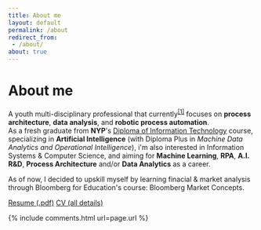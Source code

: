 ```yaml
---
title: About me
layout: default
permalink: /about
redirect_from:
 - /about/
about: true
---
```


# About me 

<!-- <div class="badge-base LI-profile-badge" data-locale="en_US" data-size="medium" data-theme="light" data-type="VERTICAL" data-vanity="arif-hamed-6a7425201" data-version="v1"><a class="badge-base__link LI-simple-link" href="https://sg.linkedin.com/in/ari-hamed?trk=profile-badge">Ari Hamed</a></div> -->

A youth multi-disciplinary professional that currently<sup><a href="#1">[1]</a></sup> focuses on **process architecture**, **data analysis**, and **robotic process automation**.<br>
As a fresh graduate from **NYP**'s <a href="https://www.nyp.edu.sg/schools/sit/full-time-courses/information-technology.html" target="_blank">Diploma of Information Technology</a> course, specializing in **Artificial Intelligence** (with Diploma Plus in _Machine Data Analytics and Operational Intelligence_), i'm also interested in Information Systems & Computer Science, and aiming for  **Machine Learning**, **RPA**, **A.I. R&D**, **Process Architecture** and/or **Data Analytics** as a career.

As of now, I decided to upskill myself by learning finacial & market analysis through Bloomberg for Education's course: Bloomberg Market Concepts. 

<div class="row row-cols-2">
    <a class="btn btn-outline-secondary" href="/resume" role="button">Resume (.pdf)</a>
    <a class="btn btn-outline-secondary" href="/cv" role="button">CV (all details)</a>
</div>

<!-- history:
- 2023-03-25 : pre tomowork, pic taken from jw's 21st from tkb's camera
- 2023-05-16 : tomowork final cv, in corporate cv book
- 2023-09-13 : updated for bloomberg application
--> 

<!-- socials (note: for some reason the icons are not working right now, i will absolutely try to make em work again 😅):<br>
<div class="container">
    <div class="row row-cols-6">
        <a class="col btn btn-dark" style="background-color:#333;" href="https://codepen.io/arifhamed" target="_blank"><i class="fab fa-codepen"></i></a>
        <a class="col btn btn-dark" style="background-color:#333;" href="https://twitter.com/arifhamed5" target="_blank"><i class="fab fa-twitter"></i></a>
        <a class="col btn btn-dark" style="background-color:#333;" href="https://github.com/arialhamed" target="_blank"><i class="fab fa-github"></i></a>
        <a class="col btn btn-dark" style="background-color:#333;" href="https://www.linkedin.com/in/ari-hamed-6a7425201/" target="_blank"><i class="fab fa-linkedin"></i></a>
        <a class="col btn btn-dark" style="background-color:#333;" href="https://www.youtube.com/channel/UCfY7A_tKkdvwAqtW392ia8Q" target="_blank"><i class="fab fa-youtube"></i></a>
        <a class="col btn btn-dark" style="background-color:#333;" href="https://instagram.com/arifstocrat" target="_blank"><i class="fab fa-instagram"></i></a>
        <a class="col btn btn-dark" style="background-color:#333;" href="https://www.quora.com/profile/Muhammad-Arif-Bin-Hamed" target="_blank"><i class="fab fa-quora"></i></a>
        <a class="col btn btn-dark" style="background-color:#333;" href="https://www.reddit.com/user/arifstotle300" target="_blank"><i class="fab fa-reddit"></i></a>
        <a class="col btn btn-dark" style="background-color:#333;" href="https://stackoverflow.com/users/8790222/morph-ball" target="_blank"><i class="fab fa-stack-overflow"></i></a>
        <a class="col btn btn-dark" style="background-color:#333;" href="https://steamcommunity.com/id/arifstocrat/" target="_blank"><i class="fab fa-steam"></i></a>
        <a class="col btn btn-dark" style="background-color:#333;" href="https://arifhamed.tumblr.com/" target="_blank"><i class="fab fa-tumblr"></i></a>
        <a class="col btn btn-dark" style="background-color:#333;" href="https://www.twitch.tv/arifstocrat" target="_blank"><i class="fab fa-twitch"></i></a>
    </div>
</div> -->

{% include comments.html url=page.url %}
